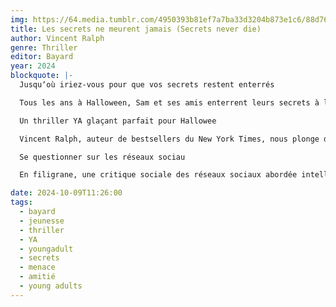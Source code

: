 ```yaml
---
img: https://64.media.tumblr.com/4950393b81ef7a7ba33d3204b873e1c6/88d76abde82d11d6-d4/s640x960/abe33ad2256857060d0493ed2235aaeeacfcbf8c.jpg
title: Les secrets ne meurent jamais (Secrets never die)
author: Vincent Ralph
genre: Thriller
editor: Bayard
year: 2024
blockquote: |-
  Jusquʼoù iriez-vous pour que vos secrets restent enterrés

  Tous les ans à Halloween, Sam et ses amis enterrent leurs secrets à l’Endroit Sombre. Mais cette année, ils ont été suivis, et une certaine Sasha menace de révéler tous leurs secrets. Pour faire cesser le chantage, Sam décide d’enquêter, malgré les craintes de ses amis. Car Sasha les a prévenus : si elle tombe, ils tomberont tous ensemble

  Un thriller YA glaçant parfait pour Hallowee

  Vincent Ralph, auteur de bestsellers du New York Times, nous plonge dans un roman dans lequel les sombres secrets de quatre adolescents reviennent les terroriser. Des chapitres courts, rythmés, et une écriture maîtrisée qui sait ménager les effets de surprise, incarner le mystère et suggérer une atmosphère stressante. Véritable pageturner

  Se questionner sur les réseaux sociau

  En filigrane, une critique sociale des réseaux sociaux abordée intelligemment : névroses et attentes vis à vis des réseaux sociaux, manque de communication dans la vraie vie, revers de la célébrité…

date: 2024-10-09T11:26:00
tags:
  - bayard
  - jeunesse
  - thriller
  - YA
  - youngadult
  - secrets
  - menace
  - amitié
  - young adults
---
```

